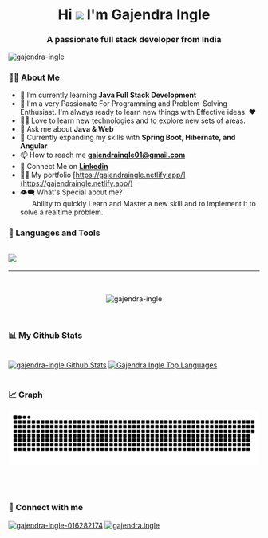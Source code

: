 <h1 align="center">Hi <img src="https://raw.githubusercontent.com/MartinHeinz/MartinHeinz/master/wave.gif" width="30px"> I'm Gajendra Ingle</h1>
<h3 align="center">A passionate full stack developer from India</h3>
<!-- <img align="right" alt="Coding" width="400" src="https://raj-rathod.github.io/rajesh-rathore/assets/images/developer.gif"> -->

 <p align="left"> <img src="https://komarev.com/ghpvc/?username=gajendra-ingle&label=Profile%20views&color=0e75b6&style=flat" alt="gajendra-ingle" /> </p> 
 
<!--  __________________________________ About Me __________________________________ -->
<h3 align="left">🙋‍♂️ About Me</h3>
                               
- 🌱 I’m currently learning **Java Full Stack Development**
- 🥋 I'm a very Passionate For Programming and Problem-Solving Enthusiast. I'm always ready to learn new things with Effective ideas. ❤
- 👨‍💻 Love to learn new technologies and to explore new sets of areas.
- 💬 Ask me about **Java & Web**
- 📘 Currently expanding my skills with **Spring Boot, Hibernate, and Angular**
- 📫 How to reach me **gajendraingle01@gmail.com**
- 🔗 Connect Me on [**Linkedin**](https://linkedin.com/in/gajendra-ingle)
- 👨‍💻 My portfolio [https://gajendraingle.netlify.app/](https://gajendraingle.netlify.app/) 
- 👁‍🗨 What's Special about me? <br>
  &nbsp;&nbsp;&nbsp;&nbsp;&nbsp; Ability to quickly Learn and Master a new skill and to implement it to solve a realtime problem.

<!--  __________________________________ Languages and Tools __________________________________ -->
<h3 align="left">🚀 Languages and Tools </h3>
<br/>
<div align="left">
    <img src="https://skillicons.dev/icons?i=java,js,ts,spring,hibernate,html,css,tailwind,angular,mysql,git,github,eclipse,vscode,postman,figma,notion,maven,npm&perline=8" />

</div>
<hr>
<br/>

<!--  __________________________________ Streak  __________________________________ -->
<p align="center">
  <img align="center" src="https://github-readme-streak-stats.herokuapp.com/?user=gajendra-ingle" alt="gajendra-ingle" />
</p>
<br/> 


<!--  __________________________________ My Github Stats __________________________________ -->

<h3 align="left">📊 My Github Stats</h3>
   <br/>
<a href="https://github.com/gajendra-ingle/github-readme-stats">
<img align="center" height="175px" alt="gajendra-ingle Github Stats" 
src="https://github-readme-stats.vercel.app/api?username=gajendra-ingle&show_icons=true&count_private=true&theme=react&hide_border=true&bg_color=0D1117" /></a>

  <a href="https://github.com/gajendra-ingle/github-readme-stats">
    <img align="center" height="175px" alt="Gajendra Ingle Top Languages" src="https://github-readme-stats.vercel.app/api/top-langs/?username=gajendra-ingle&langs_count=8&count_private=true&layout=compact&theme=react&hide_border=true&bg_color=0D1117" />
  </a>
  
<br/>
<br/>

<!--  __________________________________ Graph __________________________________ -->

   <h3 align="left">📈 Graph</h3>
  <p align="center">
      <img src="https://github.com/killshotxd/svgIcons/blob/main/github-contribution-grid-snake.svg" alt="snake">
  </p>
<br/> <br/> 


<!--  __________________________________ Connect with me  __________________________________ -->

<h3 align="left">📧 Connect with me </h3>
<p align="left">
  <a href="https://linkedin.com/in/gajendra-ingle" target="blank">
    <img align="center" 
         src="https://raw.githubusercontent.com/rahuldkjain/github-profile-readme-generator/master/src/images/icons/Social/linked-in-alt.svg"       
         alt="gajendra-ingle-016282174" 
         height="30" 
         width="40"/>  
  </a>
 
  <a href="https://instagram.com/gajendra.ingle" target="blank">
   <img align="center" 
        src="https://raw.githubusercontent.com/rahuldkjain/github-profile-readme-generator/master/src/images/icons/Social/instagram.svg"
        alt="gajendra.ingle" 
        height="30" 
        width="40" />
  </a>
 
</p>

<!-- <p align="right" > Created with ❤ by <a href="https://github.com/gajendra-ingle">Gajendra Ingle</a></p> -->
